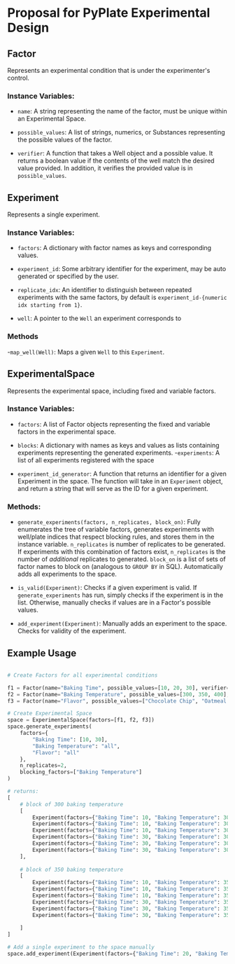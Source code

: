 ﻿
# Proposal for PyPlate Experimental Design

## Factor

Represents an experimental condition that is under the experimenter's control.

### Instance Variables:

- `name`: A string representing the name of the factor, must be unique within an Experimental Space.

- `possible_values`: A list of strings, numerics, or Substances representing the possible values of the factor.

- `verifier`: A function that takes a Well object and a possible value. It returns a boolean value if the contents of the well match the desired value provided. In addition, it verifies the provided value is in `possible_values`.

## Experiment

Represents a single experiment.

### Instance Variables:

- `factors`: A dictionary with factor names as keys and corresponding values.

- `experiment_id`: Some arbitrary identifier for the experiment, may be auto generated or specified by the user.

- `replicate_idx`: An identifier to distinguish between repeated experiments with the same factors, by default is `experiment_id-{numeric idx starting from 1}`. 

- `well`: A pointer to the `Well` an experiment corresponds to

### Methods

-`map_well(Well)`: Maps a given `Well` to this `Experiment`.


## ExperimentalSpace

Represents the experimental space, including fixed and variable factors.  

### Instance Variables:

- `factors`: A list of Factor objects representing the fixed and variable factors in the experimental space.

- `blocks`: A dictionary with names as keys and values as lists containing experiments representing the generated experiments.
-`experiments`: A list of all experiments registered with the space
- `experiment_id_generator`: A function that returns an identifier for a given Experiment in the space. The function will take in an `Experiment` object, and return a string that will serve as the ID for a given experiment.

### Methods:

- `generate_experiments(factors, n_replicates, block_on)`: Fully enumerates the tree of variable factors, generates experiments with well/plate indices that respect blocking rules, and stores them in the instance variable. `n_replicates` is number of replicates to be generated. If experiments with this combination of factors exist, `n_replicates` is the number of *additional* replicates to generated. `block_on` is a list of sets of factor names to block on (analogous to `GROUP BY` in SQL). Automatically adds all experiments to the space.

- `is_valid(Experiment)`: Checks if a given experiment is valid. If `generate_experiments` has run, simply checks if the experiment is in the list. Otherwise, manually checks if values are in a Factor's possible values.

- `add_experiment(Experiment)`: Manually adds an experiment to the space. Checks for validity of the experiment.

  

## Example Usage

```python

# Create Factors for all experimental conditions

f1 = Factor(name="Baking Time", possible_values=[10, 20, 30], verifier=verify_time)
f2 = Factor(name="Baking Temperature", possible_values=[300, 350, 400], verifier=verify_temperature)
f3 = Factor(name="Flavor", possible_values=["Chocolate Chip", "Oatmeal Rasin", "Peanut Butter"], verifier=verify_flavor)

# Create Experimental Space
space = ExperimentalSpace(factors=[f1, f2, f3])
space.generate_experiments(
    factors={
        "Baking Time": [10, 30],
        "Baking Temperature": "all",
        "Flavor": "all"
    },
    n_replicates=2,
    blocking_factors=["Baking Temperature"]
)

# returns:
[
    # block of 300 baking temperature
    [
        Experiment(factors={"Baking Time": 10, "Baking Temperature": 300, "Flavor": "Chocolate Chip"}),
        Experiment(factors={"Baking Time": 10, "Baking Temperature": 300, "Flavor": "Oatmeal Raisin"}),
        Experiment(factors={"Baking Time": 10, "Baking Temperature": 300, "Flavor": "Peanut Butter"}),
        Experiment(factors={"Baking Time": 30, "Baking Temperature": 300, "Flavor": "Chocolate Chip"}),
        Experiment(factors={"Baking Time": 30, "Baking Temperature": 300, "Flavor": "Oatmeal Raisin"}),
        Experiment(factors={"Baking Time": 30, "Baking Temperature": 300, "Flavor": "Peanut Butter"})
    ],
    
    # block of 350 baking temperature
    [
        Experiment(factors={"Baking Time": 10, "Baking Temperature": 350, "Flavor": "Chocolate Chip"}),
        Experiment(factors={"Baking Time": 10, "Baking Temperature": 350, "Flavor": "Oatmeal Raisin"}),
        Experiment(factors={"Baking Time": 10, "Baking Temperature": 350, "Flavor": "Peanut Butter"}),
        Experiment(factors={"Baking Time": 30, "Baking Temperature": 350, "Flavor": "Chocolate Chip"}),
        Experiment(factors={"Baking Time": 30, "Baking Temperature": 350, "Flavor": "Oatmeal Raisin"}),
        Experiment(factors={"Baking Time": 30, "Baking Temperature": 350, "Flavor": "Peanut Butter"})
        
    ]
]

# Add a single experiment to the space manually
space.add_experiment(Experiment(factors={"Baking Time": 20, "Baking Temperature": 350, "Flavor": "Chocolate Chip"}))
```
